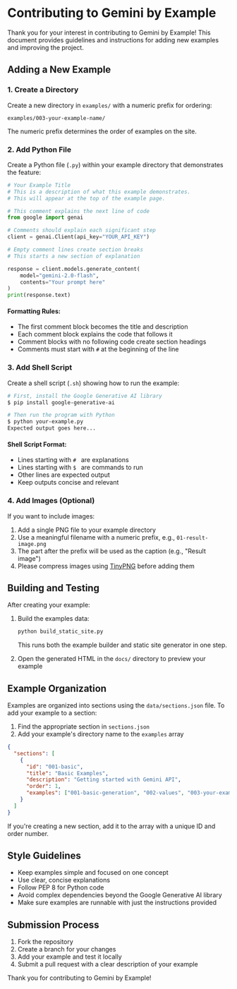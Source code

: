 # Contributing to Gemini by Example

Thank you for your interest in contributing to Gemini by Example! This document provides guidelines and instructions for adding new examples and improving the project.

## Adding a New Example

### 1. Create a Directory

Create a new directory in `examples/` with a numeric prefix for ordering:

```
examples/003-your-example-name/
```

The numeric prefix determines the order of examples on the site.

### 2. Add Python File

Create a Python file (`.py`) within your example directory that demonstrates the feature:

```python
# Your Example Title
# This is a description of what this example demonstrates.
# This will appear at the top of the example page.

# This comment explains the next line of code
from google import genai

# Comments should explain each significant step
client = genai.Client(api_key="YOUR_API_KEY")

# Empty comment lines create section breaks
# This starts a new section of explanation

response = client.models.generate_content(
    model="gemini-2.0-flash", 
    contents="Your prompt here"
)
print(response.text)
```

#### Formatting Rules:

- The first comment block becomes the title and description
- Each comment block explains the code that follows it
- Comment blocks with no following code create section headings
- Comments must start with `#` at the beginning of the line

### 3. Add Shell Script

Create a shell script (`.sh`) showing how to run the example:

```bash
# First, install the Google Generative AI library
$ pip install google-generative-ai

# Then run the program with Python
$ python your-example.py
Expected output goes here...
```

#### Shell Script Format:

- Lines starting with `# ` are explanations
- Lines starting with `$ ` are commands to run
- Other lines are expected output
- Keep outputs concise and relevant

### 4. Add Images (Optional)

If you want to include images:

1. Add a single PNG file to your example directory
2. Use a meaningful filename with a numeric prefix, e.g., `01-result-image.png`
3. The part after the prefix will be used as the caption (e.g., "Result image")
4. Please compress images using [TinyPNG](https://tinypng.com/) before adding them

## Building and Testing

After creating your example:

1. Build the examples data:
   ```bash
   python build_static_site.py
   ```

   This runs both the example builder and static site generator in one step.

2. Open the generated HTML in the `docs/` directory to preview your example

## Example Organization

Examples are organized into sections using the `data/sections.json` file. To add your example to a section:

1. Find the appropriate section in `sections.json`
2. Add your example's directory name to the `examples` array

```json
{
  "sections": [
    {
      "id": "001-basic",
      "title": "Basic Examples",
      "description": "Getting started with Gemini API",
      "order": 1,
      "examples": ["001-basic-generation", "002-values", "003-your-example-name"]
    }
  ]
}
```

If you're creating a new section, add it to the array with a unique ID and order number.

## Style Guidelines

- Keep examples simple and focused on one concept
- Use clear, concise explanations
- Follow PEP 8 for Python code
- Avoid complex dependencies beyond the Google Generative AI library
- Make sure examples are runnable with just the instructions provided

## Submission Process

1. Fork the repository
2. Create a branch for your changes
3. Add your example and test it locally
4. Submit a pull request with a clear description of your example

Thank you for contributing to Gemini by Example!